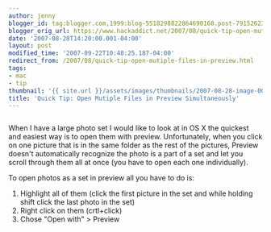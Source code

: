 ```yaml
---
author: jenny
blogger_id: tag:blogger.com,1999:blog-5518298822864690168.post-7915262359002976347
blogger_orig_url: https://www.hackaddict.net/2007/08/quick-tip-open-mutiple-files-in-preview.html
date: '2007-08-28T14:20:00.001-04:00'
layout: post
modified_time: '2007-09-22T10:48:25.187-04:00'
redirect_from: /2007/08/quick-tip-open-mutiple-files-in-preview.html
tags:
- mac
- tip
thumbnail: '{{ site.url }}/assets/images/thumbnails/2007-08-28-image-0000.jpg'
title: 'Quick Tip: Open Mutiple Files in Preview Simultaneously'
---
```


<img alt="" border="0" id="BLOGGER_PHOTO_ID_5103819263332688402" src="{{ site.url }}/assets/images/posts/2007-08-28-image-0000.jpg" style="margin: 0px auto 10px; display: block; text-align: center; "/>

When I have a large photo set I would like to look at in OS X the quickest and easiest way is to open them with preview.  Unfortunately, when you click on one picture that is in the same folder as the rest of the pictures, Preview doesn't automatically recognize the photo is a part of a set and let you scroll through them all at once (you have to open each one individually).



To open photos as a set in preview all you have to do is:<ol> 
<li>Highlight all of them (click the first picture in the set and while holding shift click the last photo in the set) </li>
 
<li>Right click on them (crtl+click) </li>
 
<li>Chose "Open with" &gt; Preview

 </li>
</ol><img alt="" border="0" id="BLOGGER_PHOTO_ID_5103819688534450722" src="{{ site.url }}/assets/images/posts/2007-08-28-image-0001.jpg" style="margin: 0px auto 10px; display: block; text-align: center; "/>